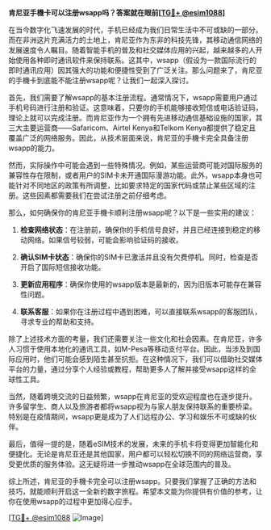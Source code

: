 **肯尼亚手機卡可以注册wsapp吗？答案就在眼前[[TG💪+ @esim1088](https://t.me/s/esim1088)]**

在当今数字化飞速发展的时代，手机已经成为我们日常生活中不可或缺的一部分。而在非洲这片充满活力的土地上，肯尼亚作为东非的科技先锋，其移动通信网络的发展速度令人瞩目。随着智能手机的普及和社交媒体应用的兴起，越来越多的人开始使用各种即时通讯软件来保持联系。这其中，wsapp（假设为一款国际流行的即时通讯应用）因其强大的功能和便捷性受到了广泛关注。那么问题来了，肯尼亚的手機卡到底能不能注册wsapp呢？让我们一起深入探讨。

首先，我们需要了解wsapp的基本注册流程。通常情况下，wsapp需要用户通过手机号码进行注册和验证。这意味着，只要你的手机能够接收短信或电话验证码，理论上就可以完成注册。而肯尼亚作为一个拥有先进移动通信基础设施的国家，其三大主要运营商——Safaricom、Airtel Kenya和Telkom Kenya都提供了稳定且覆盖广泛的网络服务。因此，从技术层面来说，肯尼亚的手機卡完全具备注册wsapp的能力。

然而，实际操作中可能会遇到一些特殊情况。例如，某些运营商可能对国际服务的兼容性存在限制，或者用户的SIM卡未开通国际漫游功能。此外，wsapp本身也可能针对不同地区的政策有所调整，比如要求特定的国家代码或禁止某些区域的注册。这些因素都需要我们在尝试注册之前仔细考虑。

那么，如何确保你的肯尼亚手機卡顺利注册wsapp呢？以下是一些实用的建议：

1. **检查网络状态**：在注册前，确保你的手机信号良好，并且已经连接到稳定的移动网络。如果信号较弱，可能会影响验证码的接收。
   
2. **确认SIM卡状态**：确保你的SIM卡已激活并且没有欠费停机。同时，检查是否开启了国际短信接收功能。

3. **更新应用程序**：确保你使用的wsapp版本是最新的，因为旧版本可能存在兼容性问题。

4. **联系客服**：如果你在注册过程中遇到困难，可以直接联系wsapp的客服团队，寻求专业的帮助和支持。

除了上述技术方面的考量，我们还需要关注一些文化和社会因素。在肯尼亚，许多人习惯于使用本地化的通讯工具，如M-Pesa等移动支付平台。因此，当涉及到国际应用时，他们可能会感到陌生甚至抗拒。在这种情况下，我们可以借助社交媒体平台的力量，通过分享个人经验或教程，帮助更多人了解并接受wsapp这样的全球性工具。

当然，随着跨境交流的日益频繁，wsapp在肯尼亚的受欢迎程度也在逐步提升。许多留学生、商人以及旅游者都将wsapp视为与家人朋友保持联系的重要桥梁。特别是在疫情期间，wsapp更是成为了人们远程办公、学习和娱乐不可或缺的伙伴。

最后，值得一提的是，随着eSIM技术的发展，未来的手机卡将变得更加智能化和便捷化。无论是肯尼亚还是其他国家，用户都可以轻松切换不同的网络运营商，享受更优质的服务体验。这无疑将进一步推动wsapp在全球范围内的普及。

综上所述，肯尼亚的手機卡完全可以注册wsapp。只要我们掌握了正确的方法和技巧，就能顺利开启这一全新的数字旅程。希望本文能为你提供有价值的参考，让你在使用wsapp的过程中更加得心应手。

[[TG💪+ @esim1088](https://t.me/s/esim1088) ![Image](https://i.postimg.cc/4NQfJmqS/Snipaste-2025-05-13-00-14-12.png)]